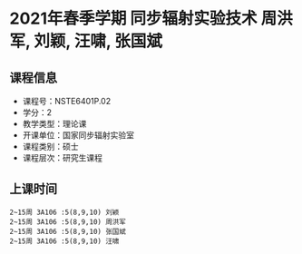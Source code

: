# 2021年春季学期 同步辐射实验技术 周洪军, 刘颖, 汪啸, 张国斌






## 课程信息

- 课程号：NSTE6401P.02
- 学分：2
- 教学类型：理论课
- 开课单位：国家同步辐射实验室
- 课程类别：硕士
- 课程层次：研究生课程

## 上课时间

```
2~15周 3A106 :5(8,9,10) 刘颖
2~15周 3A106 :5(8,9,10) 周洪军
2~15周 3A106 :5(8,9,10) 张国斌
2~15周 3A106 :5(8,9,10) 汪啸
```

